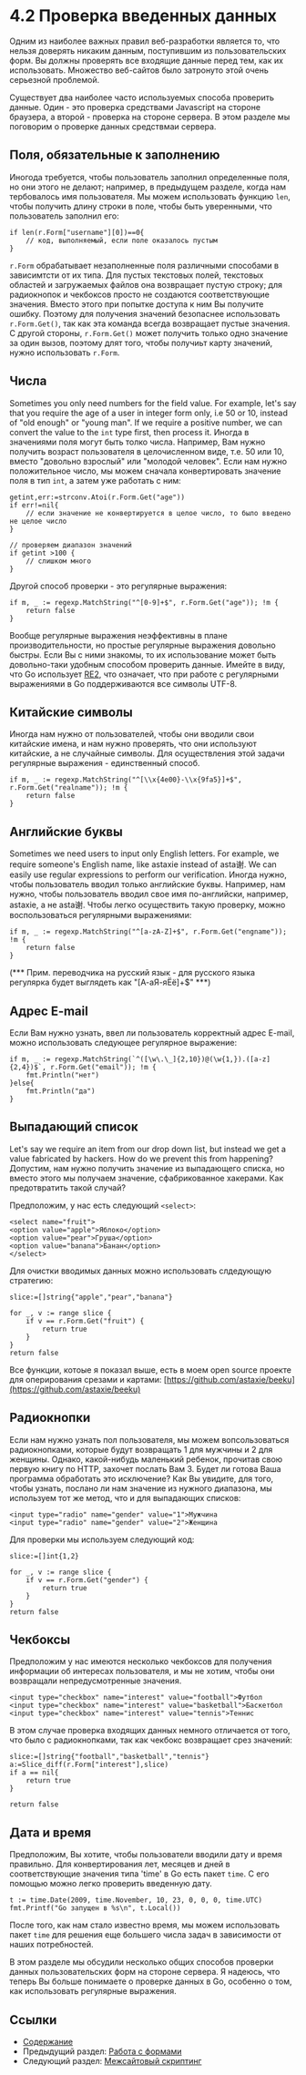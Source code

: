 # 4.2 Проверка введенных данных

Одним из наиболее важных правил веб-разработки является то, что нельзя доверять никаким данным, поступившим из пользовательских форм. Вы должны проверять все входящие данные перед тем, как их использовать. Множество веб-сайтов было затронуто этой очень серьезной проблемой.

Существует два наиболее часто используемых способа проверить данные. Один - это проверка средствами Javascript на стороне браузера, а второй - проверка на стороне сервера. В этом разделе мы поговорим о проверке данных средствмаи сервера.


## Поля, обязательные к заполнению

Иногода требуется, чтобы пользователь заполнил определенные поля, но они этого не делают; например, в предыдущем разделе, когда нам тербовалось имя пользователя. Мы можем использовать функцию `len`, чтобы получить длину строки в поле, чтобы быть уверенными, что пользователь заполнил его: 

	if len(r.Form["username"][0])==0{
    	// код, выполняемый, если поле оказалось пустым
	}

`r.Form` обрабатывает незаполненные поля различными способами в зависимтсти от их типа. Для пустых текстовых полей, текстовых областей и загружаемых файлов она возвращает пустую строку; для радиокнопок и чекбоксов просто не создаются соответствующие значения. Вместо этого при попытке доступа к ним Вы получите ошибку. Поэтому для получения значений безопаснее использовать `r.Form.Get()`, так как эта команда всегда возвращает пустые значения. С другой стороны, `r.Form.Get()` может получить только одно значение за один вызов, поэтому длят того, чтобы получиьт карту значений, нужно использовать `r.Form`.

## Числа

Sometimes you only need numbers for the field value. For example, let's say that you require the age of a user in integer form only, i.e 50 or 10, instead of "old enough" or "young man". If we require a positive number, we can convert the value to the `int` type first, then process it.
Иногда в значениями поля могут быть толко числа. Например, Вам нужно получить возраст пользователя в целочисленном виде, т.е. 50 или 10, вместо "довольно взрослый" или "молодой человек". Если нам нужно положительное число, мы можем сначала конвертировать значение поля в тип `int`, а затем уже работать с ним:

	getint,err:=strconv.Atoi(r.Form.Get("age"))
	if err!=nil{
    	// если значение не конвертируется в целое число, то было введено не целое число
	}

	// проверяем диапазон значений
	if getint >100 {
    	// слишком много
	}

Другой способ проверки - это регулярные выражения:

	if m, _ := regexp.MatchString("^[0-9]+$", r.Form.Get("age")); !m {
    	return false
	}
	
Вообще регулярные выражения неэффективны в плане производительности, но простые регулярные выражения довольно быстры. Если Вы с ними знакомы, то их использование может быть довольно-таки удобным способом проверить данные. Имейте в виду, что Go использует [RE2](http://code.google.com/p/re2/wiki/Syntax), что означает, что при работе с регулярными выражениями в Go поддерживаются все символы UTF-8.

## Китайские символы

Иногда нам нужно от пользователей, чтобы они вводили свои китайские имена, и нам нужно проверять, что они используют китайские, а не случайные символы. Для осуществления этой задачи регулярные выражения - единственный способ.

	if m, _ := regexp.MatchString("^[\\x{4e00}-\\x{9fa5}]+$", r.Form.Get("realname")); !m {
    	return false
	}

## Английские буквы

Sometimes we need users to input only English letters. For example, we require someone's English name, like astaxie instead of asta谢. We can easily use regular expressions to perform our verification.
Иногда нужно, чтобы пользователь вводил только английские буквы. Например, нам нужно, чтобы пользователь вводил свое имя по-английски, например, astaxie, а не asta谢. Чтобы легко осуществить такую проверку, можно воспользоваться регулярными выражениями:

	if m, _ := regexp.MatchString("^[a-zA-Z]+$", r.Form.Get("engname")); !m {
    	return false
	}
(*** Прим. переводчика на русский язык - для русского языка регулярка будет выглядеть как "[А-аЯ-яЁё]+$" ***)

## Адрес E-mail

Если Вам нужно узнать, ввел ли пользователь корректный адрес E-mail, можно использовать следующее регулярное выражение:

	if m, _ := regexp.MatchString(`^([\w\.\_]{2,10})@(\w{1,}).([a-z]{2,4})$`, r.Form.Get("email")); !m {
    	fmt.Println("нет")
	}else{
    	fmt.Println("да")
	}

## Выпадающий список

Let's say we require an item from our drop down list, but instead we get a value fabricated by hackers. How do we prevent this from happening? 
Допустим, нам нужно получить значение из выпадающего списка, но вместо этого мы получаем значение, сфабрикованное хакерами. Как предотвратить такой случай?

Предположим, у нас есть следующий `<select>`:

	<select name="fruit">
	<option value="apple">Яблоко</option>
	<option value="pear">Груша</option>
	<option value="banana">Банан</option>
	</select>

Для очистки вводимых данных можно использовать слдедующую стратегию:

	slice:=[]string{"apple","pear","banana"}

	for _, v := range slice {
    	if v == r.Form.Get("fruit") {
        	return true
    	}
	}
	return false

Все функции, котоые я показал выше, есть в моем open source проекте для оперирования срезами и картами: [https://github.com/astaxie/beeku](https://github.com/astaxie/beeku)

## Радиокнопки

Если нам нужно узнать пол пользователя, мы можем вопсользоваться радиокнопками, которые будут возвращать 1 для мужчины и 2 для женщины. Однако, какой-нибудь маленький ребенок, прочитав свою первую книгу по HTTP, захочет послать Вам 3. Будет ли готова Ваша программа обработать это исключение? Как Вы увидите, для того, чтобы узнать, послано ли нам значение из нужного диапазона, мы используем тот же метод, что и для выпадающих списков:

	<input type="radio" name="gender" value="1">Мужчина
	<input type="radio" name="gender" value="2">Женщина

Для проверки мы используем следующий код:

	slice:=[]int{1,2}

	for _, v := range slice {
    	if v == r.Form.Get("gender") {
        	return true
    	}
	}
	return false

## Чекбоксы

Предположим у нас имеются несколько чекбоксов для получения информации об интересах пользователя, и мы не хотим, чтобы они возвращали непредусмотренные значения.

	<input type="checkbox" name="interest" value="football">Футбол
	<input type="checkbox" name="interest" value="basketball">Баскетбол
	<input type="checkbox" name="interest" value="tennis">Теннис

В этом случае проверка входящих данных немного отличается от того, что было с радиокнопками, так как чекбокс возвращает срез значений:

	slice:=[]string{"football","basketball","tennis"}
	a:=Slice_diff(r.Form["interest"],slice)
	if a == nil{
    	return true
	}

	return false 

## Дата и время

Предположим, Вы хотите, чтобы пользователи вводили дату и время правильно. Для конвертирования лет, месяцев и дней в соответствующие значения типа 'time' в Go есть пакет `time`. С его помощью можно легко проверить введенную дату.

	t := time.Date(2009, time.November, 10, 23, 0, 0, 0, time.UTC)
	fmt.Printf("Go запущен в %s\n", t.Local())

После того, как нам стало известно время, мы можем использовать пакет `time` для решения еще большего числа задач в зависимости от наших потребностей.

В этом разделе мы обсудили несколько общих способов проверки данных пользовательских форм на стороне сервера. Я надеюсь, что теперь Вы больше понимаете о проверке данных в Go, особенно о том, как использовать регулярные выражения.

## Ссылки

- [Содержание](preface.md)
- Предыдущий раздел: [Работа с формами](04.1.md)
- Следующий раздел: [Межсайтовый скриптинг](04.3.md)
